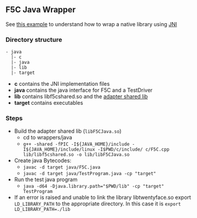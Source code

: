 ## F5C Java Wrapper 


See [this example](https://github.com/mkowsiak/jnicookbook/blob/master/recipeNo023/Makefile) to understand how to wrap a native library using [JNI](https://www3.ntu.edu.sg/home/ehchua/programming/java/JavaNativeInterface.html)

### Directory structure
```
- java
  |- c
  |- java
  |- lib
  |- target
```        

* __c__ contains the JNI implementation files 
* __java__ contains the java interface for F5C and a TestDriver
* __lib__ contains libf5cshared.so and the [adapter shared lib](http://jnicookbook.owsiak.org/recipe-No-023/)
* __target__ contains executables

### Steps

* Build the adapter shared lib (`libF5CJava.so`)
	* cd to wrappers/java
	*  `g++ -shared -fPIC -I${JAVA_HOME}/include -I${JAVA_HOME}/include/linux -I$PWD/c/include/ c/F5C.cpp lib/libf5cshared.so -o lib/libF5CJava.so`
* Create java Bytecodes:
	* `javac -d target java/F5C.java`
	* `javac -d target java/TestProgram.java -cp "target"`
* Run the test java program
	* `java -d64 -Djava.library.path="$PWD/lib" -cp "target" TestProgram`
* 	If an error is raised and unable to link the library libtwentyface.so export `LD_LIBRARY_PATH` to the appropriate directory. In this case it is `export LD_LIBRARY_PATH=./lib` 

